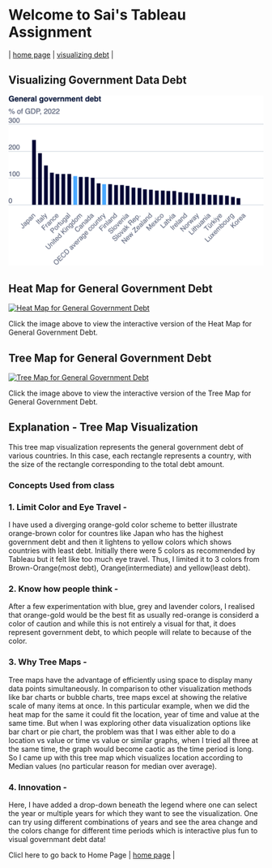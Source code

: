 # Welcome to Sai's Tableau Assignment #

| [home page](https://ghulepati.github.io/ghule-portfolio/) | [visualizing debt](tableau.md) | 






## Visualizing Government Data Debt

![plot](export-2024-09-11T04_03_19.394Z.png)




## Heat Map for General Government Debt

[![Heat Map for General Government Debt](https://public.tableau.com/static/images/He/HeatMapforGeneralGovernmentDebt/Sheet1/1_rss.png)](https://public.tableau.com/views/HeatMapforGeneralGovernmentDebt/Sheet1)

Click the image above to view the interactive version of the Heat Map for General Government Debt.



## Tree Map for General Government Debt

[![Tree Map for General Government Debt](https://public.tableau.com/static/images/Tr/TreeMapforGeneralGovernmentDebt/Sheet1/1_rss.png)](https://public.tableau.com/views/TreeMapforGeneralGovernmentDebt/Sheet1)

Click the image above to view the interactive version of the Tree Map for General Government Debt.

## Explanation - Tree Map Visualization 

This tree map visualization represents the general government debt of various countries. In this case, each rectangle represents a country, with the size of the rectangle corresponding to the total debt amount. 

### Concepts Used from class 

### 1. Limit Color and Eye Travel -
   
I have used a diverging orange-gold color scheme to better illustrate orange-brown color for countres like Japan who has the highest       government debt and then it lightens to yellow colors which shows countries with least debt. Initially there were 5 colors as recommended by Tableau but it felt like too much eye travel. Thus, I limited it to 3 colors from Brown-Orange(most debt), Orange(intermediate) and yellow(least debt).

### 2. Know how people think - 

After a few experimentation with blue, grey and lavender colors, I realised that orange-gold would be the best fit as usually red-orange is considerd a color of caution and while this is not entirely a visual for that, it does represent government debt, to which people will relate to because of the color. 

### 3. Why Tree Maps - 

Tree maps have the advantage of efficiently using space to display many data points simultaneously. In comparison to other visualization methods like bar charts or bubble charts, tree maps excel at showing the relative scale of many items at once. In this particular example, when we did the heat map for the same it could fit the location, year of time and value at the same time. But when I was exploring other data visualization options like bar chart or pie chart, the problem was that I was either able to do a location vs value or time vs value or similar graphs, when I tried all three at the same time, the graph would become caotic as the time period is long. So I came up with this tree map which visualizes location according to Median values (no particular reason for median over average). 

### 4. Innovation - 

Here, I have added a drop-down beneath the legend where one can select the year or multiple years for which they want to see the visualization. One can try using different combinations of years and see the area change and the colors change for different time periods which is interactive plus fun to visual governmant debt data! 


Clicl here to go back to Home Page | [home page](https://ghulepati.github.io/ghule-portfolio/) | 
